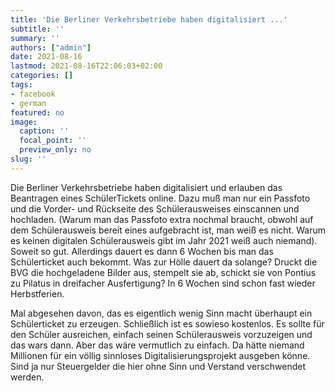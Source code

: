 ```yaml
---
title: 'Die Berliner Verkehrsbetriebe haben digitalisiert ...'
subtitle: ''
summary: ''
authors: ["admin"]
date: 2021-08-16
lastmod: 2021-08-16T22:06:03+02:00
categories: []
tags:
- facebook
- german
featured: no
image:
  caption: ''
  focal_point: ''
  preview_only: no
slug: ''
---
```

Die Berliner Verkehrsbetriebe haben digitalisiert und erlauben das Beantragen eines SchülerTickets online. Dazu muß man nur ein Passfoto und die Vorder- und Rückseite des Schülerausweises einscannen und hochladen. (Warum man das Passfoto extra nochmal braucht, obwohl auf dem Schülerausweis bereit eines aufgebracht ist, man weiß es nicht. Warum es keinen digitalen Schülerausweis gibt im Jahr 2021 weiß auch niemand). Soweit so gut. Allerdings dauert es dann 6 Wochen bis man das Schülerticket auch bekommt. Was zur Hölle dauert da solange? Druckt die BVG die hochgeladene Bilder aus, stempelt sie ab, schickt sie von Pontius zu Pilatus in dreifacher Ausfertigung? In 6 Wochen sind schon fast wieder Herbstferien. 

Mal abgesehen davon, das es eigentlich wenig Sinn macht überhaupt ein Schülerticket zu erzeugen. Schließlich ist es sowieso kostenlos. Es sollte für den Schüler ausreichen, einfach seinen Schülerausweis vorzuzeigen und das wars dann. Aber das wäre vermutlich zu einfach. Da hätte niemand Millionen für ein völlig sinnloses Digitalisierungsprojekt ausgeben könne. Sind ja nur Steuergelder die hier ohne Sinn und Verstand verschwendet werden.


